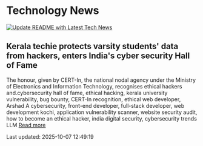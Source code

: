 # Technology News

[![Update README with Latest Tech News](https://github.com/tcdtist/daily-tech-digest/actions/workflows/main.yml/badge.svg)](https://github.com/tcdtist/daily-tech-digest/actions/workflows/main.yml)

## Kerala techie protects varsity students' data from hackers, enters India's cyber security Hall of Fame
The honour, given by CERT-In, the national nodal agency under the Ministry of Electronics and Information Technology, recognises ethical hackers and.cybersecurity hall of fame, ethical hacking, kerala university vulnerability, bug bounty, CERT-In recognition, ethical web developer, Arshad A cybersecurity, front-end developer, full-stack developer, web development kochi, application vulnerability scanner, website security audit, how to become an ethical hacker, india digital security, cybersecurity trends LLM
[Read more](https://www.onmanorama.com/news/kerala/2025/10/06/kerala-techie-cybersecurity-hall-of-fame-arshad.html)



Last updated: 2025-10-07 12:49:19